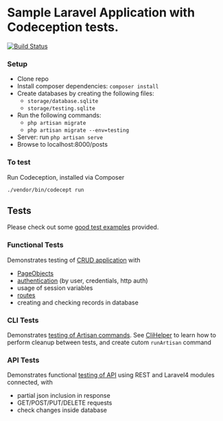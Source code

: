 # Sample Laravel Application with Codeception tests.

[![Build Status](https://travis-ci.org/janhenkgerritsen/codeception-laravel5-sample.svg?branch=master)](https://travis-ci.org/janhenkgerritsen/codeception-laravel5-sample)

### Setup

- Clone repo
- Install composer dependencies: `composer install`
- Create databases by creating the following files:
    - `storage/database.sqlite`
    - `storage/testing.sqlite`
- Run the following commands:
    - `php artisan migrate`
    - `php artisan migrate --env=testing`
- Server: run `php artisan serve`
- Browse to localhost:8000/posts

### To test

Run Codeception, installed via Composer

```
./vendor/bin/codecept run
```

## Tests

Please check out some [good test examples](https://github.com/janhenkgerritsen/codeception-laravel5-sample/tree/master/tests) provided.

### Functional Tests

Demonstrates testing of [CRUD application](https://github.com/janhenkgerritsen/codeception-laravel5-sample/blob/master/tests/functional/PostCrudCest.php) with

* [PageObjects](https://github.com/janhenkgerritsen/codeception-laravel5-sample/blob/master/tests%2Ffunctional%2F_pages%2FPostsPage.php)
* [authentication](https://github.com/janhenkgerritsen/codeception-laravel5-sample/blob/master/tests%2Ffunctional%2FAuthCest.php) (by user, credentials, http auth)
* usage of session variables
* [routes](https://github.com/janhenkgerritsen/codeception-laravel5-sample/blob/master/tests%2Ffunctional%2FRoutesCest.php)
* creating and checking records in database

### CLI Tests

Demonstrates [testing of Artisan commands](https://github.com/janhenkgerritsen/codeception-laravel5-sample/blob/master/tests%2Fcli%2FGenerateRepositoryCept.php). See [CliHelper](https://github.com/janhenkgerritsen/codeception-laravel5-sample/blob/master/tests/_support/CliHelper.php) to learn how to perform cleanup between tests, and create cutom `runArtisan` command

### API Tests

Demonstrates functional [testing of API](https://github.com/janhenkgerritsen/codeception-laravel5-sample/blob/master/tests%2Fapi%2FPostsResourceCest.php) using REST and Laravel4 modules connected, with

* partial json inclusion in response
* GET/POST/PUT/DELETE requests
* check changes inside database
